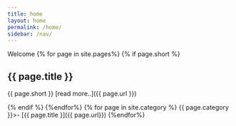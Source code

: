 ```yaml
---
title: home
layout: home
permalink: /home/
sidebar: /nav/
---
```


Welcome
{% for page in  site.pages%}
{% if page.short %}
## {{ page.title }} 
   {{ page.short }}   [read more..]({{ page.url }})

{% endif %}
{%endfor%}
{% for page in site.category %}
{{ page.category }}>-
[{{ page.title }]({{ page.url}})
{%endfor%}
